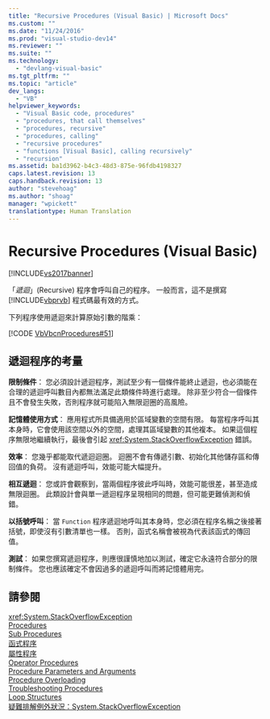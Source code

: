 ```yaml
---
title: "Recursive Procedures (Visual Basic) | Microsoft Docs"
ms.custom: ""
ms.date: "11/24/2016"
ms.prod: "visual-studio-dev14"
ms.reviewer: ""
ms.suite: ""
ms.technology: 
  - "devlang-visual-basic"
ms.tgt_pltfrm: ""
ms.topic: "article"
dev_langs: 
  - "VB"
helpviewer_keywords: 
  - "Visual Basic code, procedures"
  - "procedures, that call themselves"
  - "procedures, recursive"
  - "procedures, calling"
  - "recursive procedures"
  - "functions [Visual Basic], calling recursively"
  - "recursion"
ms.assetid: ba1d3962-b4c3-48d3-875e-96fdb4198327
caps.latest.revision: 13
caps.handback.revision: 13
author: "stevehoag"
ms.author: "shoag"
manager: "wpickett"
translationtype: Human Translation
---
```

# Recursive Procedures (Visual Basic)
[!INCLUDE[vs2017banner](../../../../csharp/includes/vs2017banner.md)]

「*遞迴*」\(Recursive\) 程序會呼叫自己的程序。  一般而言，這不是撰寫 [!INCLUDE[vbprvb](../../../../csharp/programming-guide/concepts/linq/includes/vbprvb_md.md)] 程式碼最有效的方式。  
  
 下列程序使用遞迴來計算原始引數的階乘：  
  
 [!CODE [VbVbcnProcedures#51](../CodeSnippet/VS_Snippets_VBCSharp/VbVbcnProcedures#51)]  
  
## 遞迴程序的考量  
 **限制條件**：  您必須設計遞迴程序，測試至少有一個條件能終止遞迴，也必須能在合理的遞迴呼叫數目內都無法滿足此類條件時進行處理。  除非至少符合一個條件且不會發生失敗，否則程序就可能陷入無限迴圈的高風險。  
  
 **記憶體使用方式**：  應用程式所具備適用於區域變數的空間有限。  每當程序呼叫其本身時，它會使用該空間以外的空間，處理其區域變數的其他複本。  如果這個程序無限地繼續執行，最後會引起 <xref:System.StackOverflowException> 錯誤。  
  
 **效率**：  您幾乎都能取代遞迴迴圈。  迴圈不會有傳遞引數、初始化其他儲存區和傳回值的負荷。  沒有遞迴呼叫，效能可能大幅提升。  
  
 **相互遞迴**：  您或許會觀察到，當兩個程序彼此呼叫時，效能可能很差，甚至造成無限迴圈。  此類設計會與單一遞迴程序呈現相同的問題，但可能更難偵測和偵錯。  
  
 **以括號呼叫**：  當 `Function` 程序遞迴地呼叫其本身時，您必須在程序名稱之後接著括號，即使沒有引數清單也一樣。  否則，函式名稱會被視為代表該函式的傳回值。  
  
 **測試**：  如果您撰寫遞迴程序，則應很謹慎地加以測試，確定它永遠符合部分的限制條件。  您也應該確定不會因過多的遞迴呼叫而將記憶體用完。  
  
## 請參閱  
 <xref:System.StackOverflowException>   
 [Procedures](../../../../visual-basic/programming-guide/language-features/procedures/index.md)   
 [Sub Procedures](../../../../visual-basic/programming-guide/language-features/procedures/sub-procedures.md)   
 [函式程序](../../../../visual-basic/programming-guide/language-features/procedures/function-procedures.md)   
 [屬性程序](../../../../visual-basic/programming-guide/language-features/procedures/property-procedures.md)   
 [Operator Procedures](../../../../visual-basic/programming-guide/language-features/procedures/operator-procedures.md)   
 [Procedure Parameters and Arguments](../../../../visual-basic/programming-guide/language-features/procedures/procedure-parameters-and-arguments.md)   
 [Procedure Overloading](../../../../visual-basic/programming-guide/language-features/procedures/procedure-overloading.md)   
 [Troubleshooting Procedures](../../../../visual-basic/programming-guide/language-features/procedures/troubleshooting-procedures.md)   
 [Loop Structures](../../../../visual-basic/programming-guide/language-features/control-flow/loop-structures.md)   
 [疑難排解例外狀況：System.StackOverflowException](../Topic/Troubleshooting%20Exceptions:%20System.StackOverflowException.md)